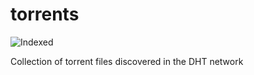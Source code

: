 torrents 
========
![Indexed](https://img.shields.io/badge/indexed-49698-blue)

Collection of torrent files discovered in the DHT network
